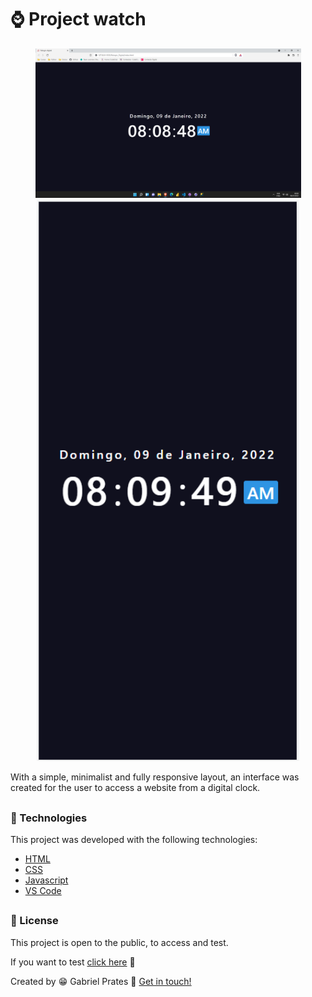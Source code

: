<h1>⌚ Project watch </h1>

<p align="center">
<img src="./img/Print_1.png"  width="425" alt="tela-web">
<img src="./img/Print_2.png"  width="420" alt="tela-phone">
</p>

With a simple, minimalist and fully responsive layout, an interface was created for the user to access a website from a digital clock.
##
### 🚀 Technologies
 
This project was developed with the following technologies:

- <a href="https://en.wikipedia.org/wiki/HTML">HTML</a>
- <a href="https://en.wikipedia.org/wiki/CSS">CSS</a>
- <a href="https://en.wikipedia.org/wiki/JavaScript">Javascript</a>
- <a href="https://code.visualstudio.com/">VS Code</a>

##
### 📝 License

This project is open to the public, to access and test.

If you want to test <a href="https://gabrielprt.github.io/watch-project/">click here</a> 🎯

Created by 😁 Gabriel Prates 👋 <a href="https://github.com/GabrielPrt">Get in touch!</a>
